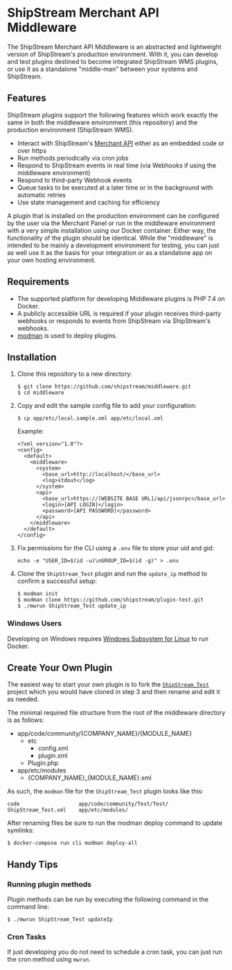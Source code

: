 ShipStream Merchant API Middleware
========
The ShipStream Merchant API Middleware is an abstracted and lightweight version of ShipStream's production environment.
With it, you can develop and test plugins destined to become integrated ShipStream WMS plugins, or use it as a standalone
"middle-man" between your systems and ShipStream.


Features
--------
ShipStream plugins support the following features which work exactly the same in both the middleware environment (this repository)
and the production environment (ShipStream WMS).

* Interact with ShipStream's [Merchant API](https://docs.shipstream.io) either as an embedded code or over https 
* Run methods periodically via cron jobs
* Respond to ShipStream events in real time (via Webhooks if using the middleware environment)
* Respond to third-party Webhook events
* Queue tasks to be executed at a later time or in the background with automatic retries
* Use state management and caching for efficiency

A plugin that is installed on the production environment can be configured by the user via the Merchant Panel or run in
the middleware environment with a very simple installation using our Docker container. Either way, the functionality
of the plugin should be identical. While the "middleware" is intended to be mainly a development environment for testing,
you can just as well use it as the basis for your integration or as a standalone app on your own hosting environment.


Requirements
--------

* The supported platform for developing Middleware plugins is PHP 7.4 on Docker.
* A publicly accessible URL is required if your plugin receives third-party webhooks or responds to events from
  ShipStream via ShipStream's webhooks.
* [modman](https://github.com/colinmollenhour/modman) is used to deploy plugins.


Installation
--------
1. Clone this repository to a new directory:
   ```
   $ git clone https://github.com/shipstream/middleware.git
   $ cd middleware
   ```
   
2. Copy and edit the sample config file to add your configuration:
   ```
   $ cp app/etc/local.sample.xml app/etc/local.xml
   ```
   Example:
   ```
   <?xml version="1.0"?>
   <config>
     <default>
       <middleware>
         <system>
           <base_url>http://localhost/</base_url>
           <log>stdout</log>
         </system>
         <api>
           <base_url>https://[WEBSITE BASE URL]/api/jsonrpc</base_url>
           <login>[API LOGIN]</login>
           <password>[API PASSWORD]</password>
         </api>
       </middleware>
     </default>
   </config>
   ```
   
4. Fix permissions for the CLI using a `.env` file to store your uid and gid:
   ```
   echo -e "USER_ID=$(id -u)\nGROUP_ID=$(id -g)" > .env
   ```
   
3. Clone the `ShipStream_Test` plugin and run the `update_ip` method to confirm a successful setup:
   ```
   $ modman init
   $ modman clone https://github.com/shipstream/plugin-test.git
   $ ./mwrun ShipStream_Test update_ip
   ```

### Windows Users

Developing on Windows requires [Windows Subsystem for Linux](https://docs.microsoft.com/en-us/windows/wsl/install-win10) to run Docker. 

Create Your Own Plugin
--------
The easiest way to start your own plugin is to fork the [`ShipStream_Test`](https://github.com/shipstream/plugin-test)
project which you would have cloned in step 3 and then rename and edit it as needed.

The minimal required file structure from the root of the middleware directory is as follows:

* app/code/community/{COMPANY_NAME}/{MODULE_NAME}
  * etc
    * config.xml
    * plugin.xml
  * Plugin.php
* app/etc/modules
  * {COMPANY_NAME}_{MODULE_NAME}.xml

As such, the `modman` file for the `ShipStream_Test` plugin looks like this:

```
code                   app/code/community/Test/Test/
ShipStream_Test.xml    app/etc/modules/
```

After renaming files be sure to run the modman deploy command to update symlinks:

```
$ docker-compose run cli modman deploy-all
```

Handy Tips
--------

### Running plugin methods

Plugin methods can be run by executing the following command in the command line:

```
$ ./mwrun ShipStream_Test updateIp
```

### Cron Tasks

If just developing you do not need to schedule a cron task, you can just run the cron method using `mwrun`.